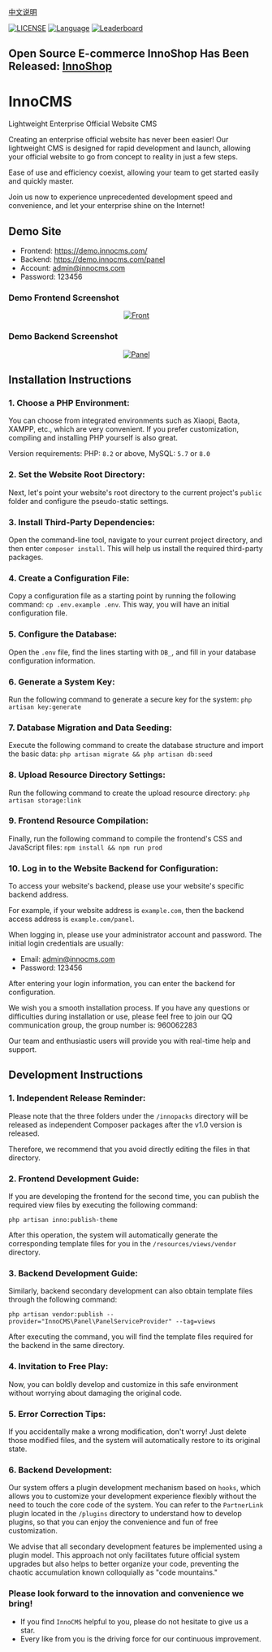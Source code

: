 [中文说明](https://github.com/innocms/innocms/blob/master/README.zh-cn.md)

[![LICENSE](https://img.shields.io/badge/License-OSL%203.0-green.svg)](https://github.com/innocms/innocms/blob/master/LICENSE.txt)
[![Language](https://img.shields.io/badge/Language-php-blue.svg)](https://www.php.net/)
[![Leaderboard](https://img.shields.io/badge/InnoCMS%20-orange)](https://www.innocms.com/)

## Open Source E-commerce InnoShop Has Been Released: [InnoShop](https://github.com/innocommerce/innoshop)

# InnoCMS
Lightweight Enterprise Official Website CMS

Creating an enterprise official website has never been easier! Our lightweight CMS is designed for rapid development and launch, allowing your official website to go from concept to reality in just a few steps.

Ease of use and efficiency coexist, allowing your team to get started easily and quickly master.

Join us now to experience unprecedented development speed and convenience, and let your enterprise shine on the Internet!

## Demo Site
- Frontend: https://demo.innocms.com/
- Backend: https://demo.innocms.com/panel
- Account: admin@innocms.com
- Password: 123456

### Demo Frontend Screenshot
<p align="center">
    <a href="https://www.innocms.com" target="_blank">
        <img src="https://www.innocms.com/images/readme/front.jpg?" alt="Front">
    </a>
</p>

### Demo Backend Screenshot
<p align="center">
    <a href="https://www.innocms.com" target="_blank">
        <img src="https://www.innocms.com/images/readme/panel.jpg?" alt="Panel">
    </a>
</p>

## Installation Instructions
### 1. Choose a PHP Environment:
You can choose from integrated environments such as Xiaopi, Baota, XAMPP, etc., which are very convenient. If you prefer customization, compiling and installing PHP yourself is also great.

Version requirements: PHP: `8.2` or above, MySQL: `5.7` or `8.0`

### 2. Set the Website Root Directory:
Next, let's point your website's root directory to the current project's `public` folder and configure the pseudo-static settings.

### 3. Install Third-Party Dependencies:
Open the command-line tool, navigate to your current project directory, and then enter `composer install`. This will help us install the required third-party packages.

### 4. Create a Configuration File:
Copy a configuration file as a starting point by running the following command: `cp .env.example .env`. This way, you will have an initial configuration file.

### 5. Configure the Database:
Open the `.env` file, find the lines starting with `DB_`, and fill in your database configuration information.

### 6. Generate a System Key:
Run the following command to generate a secure key for the system: `php artisan key:generate`

### 7. Database Migration and Data Seeding:
Execute the following command to create the database structure and import the basic data: `php artisan migrate && php artisan db:seed`

### 8. Upload Resource Directory Settings:
Run the following command to create the upload resource directory: `php artisan storage:link`

### 9. Frontend Resource Compilation:
Finally, run the following command to compile the frontend's CSS and JavaScript files: `npm install && npm run prod`

### 10. Log in to the Website Backend for Configuration:

To access your website's backend, please use your website's specific backend address.

For example, if your website address is `example.com`, then the backend access address is `example.com/panel`.

When logging in, please use your administrator account and password. The initial login credentials are usually:

- Email: admin@innocms.com
- Password: 123456

After entering your login information, you can enter the backend for configuration.

We wish you a smooth installation process. If you have any questions or difficulties during installation or use, please feel free to join our QQ communication group, the group number is: 960062283

Our team and enthusiastic users will provide you with real-time help and support.

## Development Instructions
### 1. Independent Release Reminder:
Please note that the three folders under the `/innopacks` directory will be released as independent Composer packages after the v1.0 version is released.

Therefore, we recommend that you avoid directly editing the files in that directory.

### 2. Frontend Development Guide:
If you are developing the frontend for the second time, you can publish the required view files by executing the following command:

```
php artisan inno:publish-theme
```

After this operation, the system will automatically generate the corresponding template files for you in the `/resources/views/vendor` directory.

### 3. Backend Development Guide:
Similarly, backend secondary development can also obtain template files through the following command:

```
php artisan vendor:publish --provider="InnoCMS\Panel\PanelServiceProvider" --tag=views
```

After executing the command, you will find the template files required for the backend in the same directory.

### 4. Invitation to Free Play:
Now, you can boldly develop and customize in this safe environment without worrying about damaging the original code.

### 5. Error Correction Tips:
If you accidentally make a wrong modification, don't worry! Just delete those modified files, and the system will automatically restore to its original state.

### 6. Backend Development:
Our system offers a plugin development mechanism based on `hooks`, which allows you to customize your development experience flexibly without the need to touch the core code of the system. 
You can refer to the `PartnerLink` plugin located in the `/plugins` directory to understand how to develop plugins, so that you can enjoy the convenience and fun of free customization.

We advise that all secondary development features be implemented using a plugin model. This approach not only facilitates future official system upgrades but also helps to better organize your code, 
preventing the chaotic accumulation known colloquially as "code mountains."

### Please look forward to the innovation and convenience we bring!
- If you find `InnoCMS` helpful to you, please do not hesitate to give us a star.
- Every like from you is the driving force for our continuous improvement.